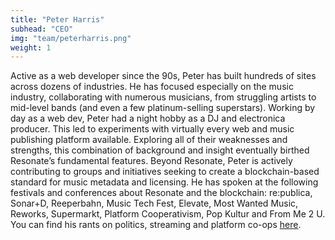 ```yaml
---
title: "Peter Harris"
subhead: "CEO"
img: "team/peterharris.png"
weight: 1
---
```

Active as a web developer since the 90s, Peter has built hundreds of sites across dozens of industries. He has focused especially on the music industry, collaborating with numerous musicians, from struggling artists to mid-level bands (and even a few platinum-selling superstars). Working by day as a web dev, Peter had a night hobby as a DJ and electronica producer. This led to experiments with virtually every web and music publishing platform available. Exploring all of their weaknesses and strengths, this combination of background and insight eventually birthed Resonate’s fundamental features. Beyond Resonate, Peter is actively contributing to groups and initiatives seeking to create a blockchain-based standard for music metadata and licensing. He has spoken at the following festivals and conferences about Resonate and the blockchain: re:publica, Sonar+D, Reeperbahn, Music Tech Fest, Elevate, Most Wanted Music, Reworks, Supermarkt, Platform Cooperativism, Pop Kultur and From Me 2 U. You can find his rants on politics, streaming and platform co-ops <a href="https://medium.com/@peteratomic" target="blank" class="link black underline">here</a>.
